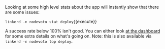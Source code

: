 Looking at some high level stats about the app will instantly show that there
are some issues:

`linkerd -n nodevoto stat deploy`{{execute}}

A success rate below 100% isn't good. You can either look [at the dashboard](https://[[HOST_SUBDOMAIN]]-9093-[[KATACODA_HOST]].environments.katacoda.com/namespaces/nodevoto/deployments/web)
for some extra details on what's going on. Note: this is also available via
`linkerd -n nodevoto top deploy`.


